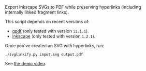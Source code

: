 Export Inkscape SVGs to PDF while preserving hyperlinks (including
internally linked fragment links).


This script depends on recent versions of:

 - [qpdf](https://qpdf.sourceforge.io/) (only tested with version `11.1.1`).
 - [Inkscape](https://inkscape.org/) (only tested with version `1.2.1`).

Once you've created an SVG with hyperlinks, run:

```
./svglinkify.py input.svg output.pdf
```

See [the demo video](./demo.webm).
